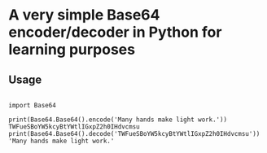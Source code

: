 # A very simple Base64 encoder/decoder in Python for learning purposes

## Usage

```Python3

import Base64

print(Base64.Base64().encode('Many hands make light work.'))
TWFueSBoYW5kcyBtYWtlIGxpZ2h0IHdvcmsu
print(Base64.Base64().decode('TWFueSBoYW5kcyBtYWtlIGxpZ2h0IHdvcmsu'))
'Many hands make light work.'
```
